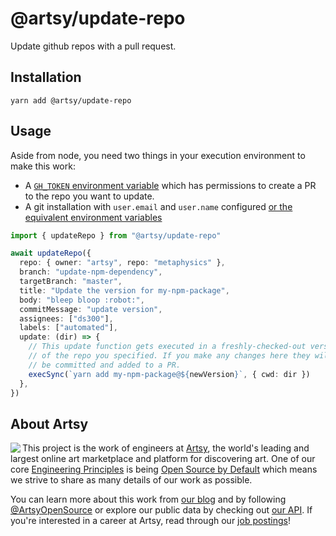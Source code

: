 # @artsy/update-repo

Update github repos with a pull request.

## Installation

    yarn add @artsy/update-repo

## Usage

Aside from node, you need two things in your execution environment to make this work:

- A [`GH_TOKEN` environment variable](https://help.github.com/en/github/authenticating-to-github/creating-a-personal-access-token-for-the-command-line) which has permissions to create a PR to the repo you want to update.
- A git installation with `user.email` and `user.name` configured [or the equivalent environment variables](https://git-scm.com/book/en/v2/Git-Internals-Environment-Variables)

```ts
import { updateRepo } from "@artsy/update-repo"

await updateRepo({
  repo: { owner: "artsy", repo: "metaphysics" },
  branch: "update-npm-dependency",
  targetBranch: "master",
  title: "Update the version for my-npm-package",
  body: "bleep bloop :robot:",
  commitMessage: "update version",
  assignees: ["ds300"],
  labels: ["automated"],
  update: (dir) => {
    // This update function gets executed in a freshly-checked-out version
    // of the repo you specified. If you make any changes here they will
    // be committed and added to a PR.
    execSync(`yarn add my-npm-package@${newVersion}`, { cwd: dir })
  },
})
```

## About Artsy

<a href="https://www.artsy.net/">
  <img align="left" src="https://avatars2.githubusercontent.com/u/546231?s=200&v=4"/>
</a>

This project is the work of engineers at [Artsy][footer_website], the world's
leading and largest online art marketplace and platform for discovering art.
One of our core [Engineering Principles][footer_principles] is being [Open
Source by Default][footer_open] which means we strive to share as many details
of our work as possible.

You can learn more about this work from [our blog][footer_blog] and by following
[@ArtsyOpenSource][footer_twitter] or explore our public data by checking out
[our API][footer_api]. If you're interested in a career at Artsy, read through
our [job postings][footer_jobs]!

[footer_website]: https://www.artsy.net/
[footer_principles]: https://github.com/artsy/README/blob/master/culture/engineering-principles.md
[footer_open]: https://github.com/artsy/README/blob/master/culture/engineering-principles.md#open-source-by-default
[footer_blog]: https://artsy.github.io/
[footer_twitter]: https://twitter.com/ArtsyOpenSource
[footer_api]: https://developers.artsy.net/
[footer_jobs]: https://www.artsy.net/jobs
